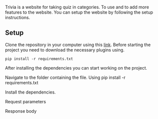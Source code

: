 

Trivia is a website for taking quiz in categories. To use and to add more features to the website. You can setup the website by following the setup instructions.


## Setup

Clone the repository in your computer using this [link](). Before starting the project you need to download the necessary plugins using.

```
pip install -r requirements.txt
```

After installing the dependencies you can start working on the project.





Navigate to the folder containing the file. Using
pip install -r requirements.txt

Install the dependencies.






Request parameters






Response body